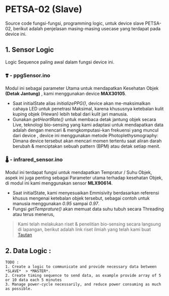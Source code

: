 # PETSA-02 (Slave)
Source code fungsi-fungsi, programming logic, untuk device slave PETSA-02, berikut adalah penjelasan masing-masing usecase yang terdapat pada device ini.

## 1. Sensor Logic 
Logic Sequence paling awal dalam fungsi device ini.

### ❣️ - ppgSensor.ino 
Modul ini sebagai parameter Utama untuk mendapatkan Kesehatan Objek **(Detak Jantung)** , kami menggunakan device **MAX30105**.
- Saat initialState alias *initializePPG()*, device akan me-maksimalkan cahaya LED untuk penetrasi Maksimal, karena khususnya ketebalan kulit kuping objek (Hewan) lebih tebal dari kulit jari manusia.
- Gunakan *getHeartRate()* untuk membaca detak jantung objek secara Live, teknologi bio-sensing yang kami adaptasi untuk mendapatkan data adalah dengan mencari & mengkomputasi-kan frekuensi yang muncul dari device , device ini menggunakan metode Photoplethysmography: Dimana device tersebut akan mencari momen tertentu saat aliran darah berubah & menciptakan sebuah pattern (BPM) atau detak setiap menit.

### 🌡️ - infrared_sensor.ino
Modul ini terdapat fungsi untuk mendapatkan Tempratur / Suhu Objek, aspek ini juga penting sebagai Parameter utama terhadap kesehatan Objek, di modul ini kami menggunakan sensor **MLX90614**.
- Saat initialState, kami menyesuaikan Emmisivity berdasarkan referensi khusus mengenai ketebalan objek tersebut, sebagai contoh untuk manusia menggunakan *0.95* sampai *0.97*.
- Fungsi *getTemprature()* akan memuat data suhu tubuh secara Threading atau terus menerus, 

> Kami telah melakukan riset & penelitian bio-sensing secara langsung di lapangan, berikut adalah link riset ilmiah yang telah kami buat <a href="">Tautan<a/>

## 2. Data Logic :
```
TODO : 
1. Create a logic to communicate and provide necessary data between *SLAVE*  > *MASTER*.
2. Create timing sequence to send data, as example provide array of 5 or 10 data each 5 minutes
3. Manage power-cycle necessarily, and reduce power consuming as much as possible.
```



